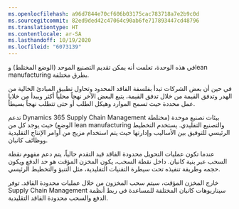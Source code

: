 ```yaml
---
ms.openlocfilehash: a96d7844e70cf606b03175cac783718a7e2b9c0d
ms.sourcegitcommit: 82ed9ded42c47064c90ab6fe717893447cd48796
ms.translationtype: HT
ms.contentlocale: ar-SA
ms.lasthandoff: 10/19/2020
ms.locfileid: "6073139"
---
```

في هذه الوحدة، تعلمت أنه يمكن تقديم التصنيع الموحد (الوضع المختلط) وlean manufacturing بطرق مختلفة.

في حين أن بعض الشركات تبدأ بفلسفة الفاقد المحدود وتحاول تطبيق المبادئ الخالية من الهدر وتدفق القيمة من خلال تدفق القيمة، يتبع البعض الآخر نهجاً محلياً أكثر ويبدأ من خلايا عمل محددة حيث تسمح الموارد وهيكل الطلب أو حتى تتطلب نهجاً بسيطاً.

تدعم Dynamics 365 Supply Chain Management بيئات تصنيع موحدة (مختلطة الوضع) حيث يوجد كل من lean manufacturing والتصنيع التقليدي. يستخدم التخطيط الرئيسي للتوفيق بين الأساليب وإدارتها حيث يتم استخدام مزيج من أوامر الإنتاج التقليدية ووظائف كانبان.

عندما تكون عمليات التحويل محدودة الفاقد قيد التقدم حالياً، يتم دعم مفهوم نقطة السحب عبر بنية كانبان. داخل نقطة السحب، يكون المخزن المؤقت هو حد الدفع ويكون حجمه وطريقة تنفيذه تحت سيطرة التقنيات التقليدية، مثل التنبؤ والتخطيط الرئيسي.

خارج المخزن المؤقت، سيتم سحب المخزون من خلال عمليات محدودة الفاقد.
توفر Supply Chain Management سيناريوهات كانبان المختلفة للمساعدة في ربط أنظمة الدفع والسحب محدودة الفاقد التقليدية. 

